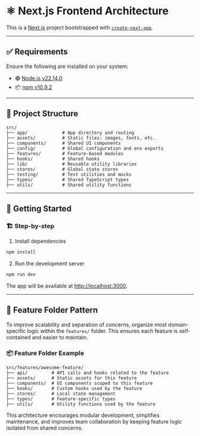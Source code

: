 # ⚛️ Next.js Frontend Architecture

This is a [Next.js](https://nextjs.org) project bootstrapped with [`create-next-app`](https://nextjs.org/docs/app/api-reference/cli/create-next-app).

---

## ✅ Requirements

Ensure the following are installed on your system:

- 🟢 [Node.js v22.14.0](https://nodejs.org/en)
- 📦 [npm v10.9.2](https://www.npmjs.com/)

---

## 📁 Project Structure

```
src/
├── app/             # App directory and routing
├── assets/          # Static files: images, fonts, etc.
├── components/      # Shared UI components
├── config/          # Global configuration and env exports
├── features/        # Feature-based modules
├── hooks/           # Shared hooks
├── lib/             # Reusable utility libraries
├── stores/          # Global state stores
├── testing/         # Test utilities and mocks
├── types/           # Shared TypeScript types
├── utils/           # Shared utility functions
```

---

## 🚀 Getting Started

### 🏗️ Step-by-step

1. Install dependencies

```bash
npm install
```

2. Run the development server

```bash
npm run dev
```

The app will be available at [http://localhost:3000](http://localhost:3000).

---

## 🧱 Feature Folder Pattern

To improve scalability and separation of concerns, organize most domain-specific logic within the `features/` folder. This ensures each feature is self-contained and easier to maintain.

### 📦 Feature Folder Example

```
src/features/awesome-feature/
├── api/         # API calls and hooks related to the feature
├── assets/      # Static assets for this feature
├── components/  # UI components scoped to this feature
├── hooks/       # Custom hooks used by the feature
├── stores/      # Local state management
├── types/       # Feature-specific types
├── utils/       # Utility functions used by the feature
```

This architecture encourages modular development, simplifies maintenance, and improves team collaboration by keeping feature logic isolated from shared concerns.
